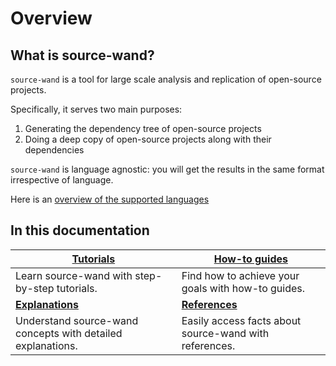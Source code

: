 # Overview

## What is source-wand?

`source-wand` is a tool for large scale analysis and replication of open-source projects.

Specifically, it serves two main purposes:

1. Generating the dependency tree of open-source projects
2. Doing a deep copy of open-source projects along with their dependencies

`source-wand` is language agnostic: you will get the results in the same format irrespective of language.

Here is an [overview of the supported languages](/source-wand/supported-languages)

## In this documentation

| [Tutorials](/source-wand/tutorials/all)                   | [How-to guides](/source-wand/how-to-guides/all)      |
|-------------------------------------------------------------|--------------------------------------------------------|
| Learn source-wand with step-by-step tutorials.              | Find how to achieve your goals with how-to guides.     |
| [**Explanations**](/source-wand/explanations/all)         | [**References**](/source-wand/references/all)        |
| Understand source-wand concepts with detailed explanations. | Easily access facts about source-wand with references. |
